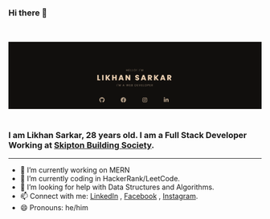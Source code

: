 ### Hi there 👋
<img src="GitBanner.png"
     alt="Markdown Monster icon"
     style="margin-top: 2rem; margin-bottom: 1rem;"/>

### I am Likhan Sarkar, 28 years old. I am a Full Stack Developer Working at <a href="https://www.skipton.co.uk/">Skipton Building Society</a>. 


---

- 🔭 I’m currently working on MERN
- 🌱 I’m currently coding in HackerRank/LeetCode.
- 🤔 I’m looking for help with Data Structures and Algorithms.
- 📫 Connect with me: <a href="https://www.linkedin.com/in/likhan-sarkar/">LinkedIn</a> , <a href="https://www.facebook.com/likhan.trueblue/">Facebook</a> , <a href="https://www.instagram.com/_sarkarification_/">Instagram</a>.
- 😄 Pronouns: he/him






